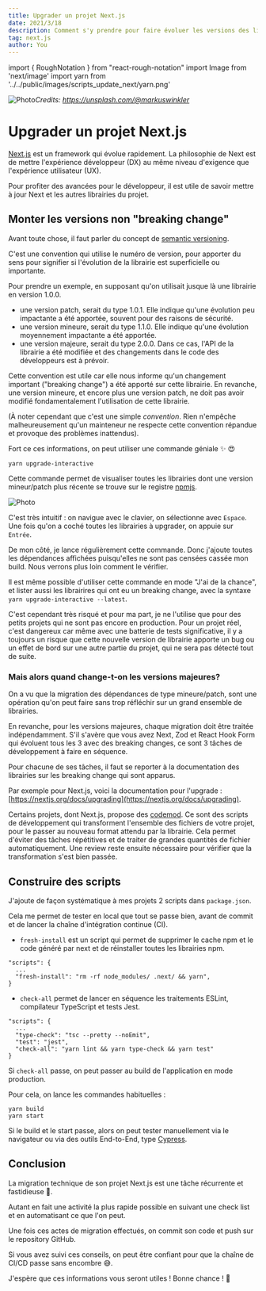 ```yaml
---
title: Upgrader un projet Next.js
date: 2021/3/18
description: Comment s'y prendre pour faire évoluer les versions des librairies d'un projet Next.js
tag: next.js
author: You
---
```


import { RoughNotation } from "react-rough-notation"
import Image from 'next/image'
import yarn from '../../public/images/scripts_update_next/yarn.png'

<Image
  src="/images/scripts_update_next/markus-winkler-cxoR55-bels-unsplash.jpeg"
  alt="Photo"
  width={1125}
  height={750}
  priority
  className="next-image"
/>_Credits: https://unsplash.com/@markuswinkler_

# Upgrader un projet Next.js

[Next.js](https://nextjs.org/) est un framework qui évolue rapidement.
La philosophie de Next est de mettre l'expérience développeur (DX) au même niveau d'exigence que l'expérience utilisateur (UX).

Pour profiter des avancées pour le développeur, il est utile de savoir mettre à jour Next et les autres librairies du projet.

## Monter les versions non "breaking change"

Avant toute chose, il faut parler du concept de [semantic versioning](https://docs.npmjs.com/about-semantic-versioning).

C'est une convention qui utilise le numéro de version, pour apporter du sens pour signifier si l'évolution de la librairie est superficielle ou importante.

Pour prendre un exemple, en supposant qu'on utilisait jusque là une librairie en version 1.0.0.
- une version patch, serait du type 1.0.1. Elle indique qu'une évolution peu impactante a été apportée, souvent pour des raisons de sécurité.
- une version mineure, serait du type 1.1.0. Elle indique qu'une évolution moyennement impactante a été apportée.
- une version majeure, serait du type 2.0.0. Dans ce cas, l'API de la librairie a été modifiée et des changements dans le code des développeurs est à prévoir.

Cette convention est utile car elle nous informe qu'un changement important ("breaking change") a été apporté sur cette librairie. En revanche, une version mineure, et encore plus une version patch, ne doit pas avoir modifié fondamentalement l'utilisation de cette librairie.

(À noter cependant que c'est une simple _convention_. Rien n'empêche malheureusement qu'un mainteneur ne respecte cette convention répandue et provoque des problèmes inattendus).

Fort ce ces informations, on peut utiliser une commande géniale ✨ 😍

```
yarn upgrade-interactive
```


Cette commande permet de visualiser toutes les librairies dont une version mineur/patch plus récente se trouve sur le registre [npmjs](https://www.npmjs.com/).

<Image
  src={yarn}
  alt="Photo"
  priority
/>

C'est très intuitif : on navigue avec le clavier, on sélectionne avec `Espace`. Une fois qu'on a coché toutes les librairies à upgrader, on appuie sur `Entrée`.

De mon côté, je lance régulièrement cette commande. Donc j'ajoute toutes les dépendances affichées puisqu'elles ne sont pas censées cassée mon build. Nous verrons plus loin comment le vérifier.

Il est même possible d'utiliser cette commande en mode "J'ai de la chance", et lister aussi les librairires qui ont eu un breaking change, avec la syntaxe `yarn upgrade-interactive --latest`.

C'est cependant très risqué et pour ma part, je ne l'utilise que pour des petits projets qui ne sont pas encore en production. Pour un projet réel, c'est dangereux car même avec une batterie de tests significative, il y a toujours un risque que cette nouvelle version de librairie apporte un bug ou un effet de bord sur une autre partie du projet, qui ne sera pas détecté tout de suite.

### Mais alors quand change-t-on les versions majeures?

On a vu que la migration des dépendances de type mineure/patch, sont une opération qu'on peut faire sans trop réfléchir sur un grand ensemble de librairies.

En revanche, pour les versions majeures, chaque migration doit être traitée indépendamment. S'il s'avère que vous avez Next, Zod et React Hook Form qui évoluent tous les 3 avec des breaking changes, ce sont 3 tâches de développement à faire en séquence.

Pour chacune de ses tâches, il faut se reporter à la documentation des librairies sur les breaking change qui sont apparus.

Par exemple pour Next.js, voici la documentation pour l'upgrade : [https://nextjs.org/docs/upgrading](https://nextjs.org/docs/upgrading).

Certains projets, dont Next.js, propose des [codemod](https://nextjs.org/docs/advanced-features/codemods). Ce sont des scripts de développement qui transforment l'ensemble des fichiers de votre projet, pour le passer au nouveau format attendu par la librairie. Cela permet d'éviter des tâches répétitives et de traiter de grandes quantités de fichier automatiquement. Une review reste ensuite nécessaire pour vérifier que la transformation s'est bien passée.


## Construire des scripts

J'ajoute de façon systématique à mes projets 2 scripts dans `package.json`.

Cela me permet de tester en local que tout se passe bien, avant de commit et de lancer la chaîne d'intégration continue (CI).

- `fresh-install` est un script qui permet de supprimer le cache npm et le code généré par next et de réinstaller toutes les librairies npm.

```
"scripts": {
  ...
  "fresh-install": "rm -rf node_modules/ .next/ && yarn",
}
```

- `check-all` permet de lancer en séquence les traitements ESLint, compilateur TypeScript et tests Jest.

```
"scripts": {
  ...
  "type-check": "tsc --pretty --noEmit",
  "test": "jest",
  "check-all": "yarn lint && yarn type-check && yarn test"
}
```

Si `check-all` passe, on peut passer au build de l'application en mode production.

Pour cela, on lance les commandes habituelles :

```
yarn build
yarn start
```

Si le build et le start passe, alors on peut tester manuellement via le navigateur ou via des outils End-to-End, type [Cypress](https://www.cypress.io/).

## Conclusion

La migration technique de son projet Next.js est une tâche récurrente et fastidieuse 🥱.

Autant en fait une activité la plus rapide possible en suivant une check list et en automatisant ce que l'on peut.

Une fois ces actes de migration effectués, on commit son code et push sur le repository GitHub.

Si vous avez suivi ces conseils, on peut être confiant pour que la chaîne de CI/CD passe sans encombre 😅.

J'espère que ces informations vous seront utiles ! Bonne chance ! 🤞



